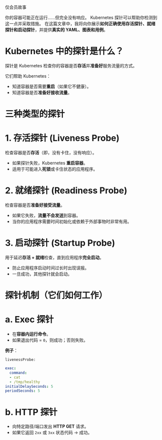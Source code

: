 仅会员故事

你的容器可能正在运行……但完全没有响应。
Kubernetes 探针可以帮助你检测到这一点并采取措施。
在这篇文章中，我将向你展示**如何正确使用存活探针、就绪探针和启动探针**，并提供**真实的 YAML、图表和用例**。

# Kubernetes 中的探针是什么？
探针是 Kubernetes 检查你的容器是否**存活**并**准备好**服务流量的方式。

它们帮助 Kubernetes：

- 知道容器是否需要**重启**（如果它不健康）。
- 知道容器是否**准备好接收流量**。

# 三种类型的探针

# 1. 存活探针 (Liveness Probe)
检查容器是否**存活**（即，没有卡住，没有响应）。

- 如果探针失败，Kubernetes **重启容器**。
- 适用于可能进入**死锁**或卡住状态的应用程序。

# 2. 就绪探针 (Readiness Probe)
检查容器是否**准备好接受流量**。

- 如果它失败，**流量不会发送**到容器。
- 当你的应用程序需要时间初始化或依赖于外部事物时非常有用。

# 3. 启动探针 (Startup Probe)
用于延迟**存活 + 就绪**检查，直到应用程序**完全启动**。

- 防止应用程序启动时间过长时出现误报。
- 一旦成功，其他探针就会启动。

# 探针机制（它们如何工作）

# a. Exec 探针
- 在**容器内运行命令**。
- 如果退出代码 = `0`，则成功；否则失败。

**例子**：

`livenessProbe:`
```yaml
exec:
  command:
  - cat
  - /tmp/healthy
initialDelaySeconds: 5
periodSeconds: 5
```

# b. HTTP 探针
- 向特定路径/端口发出 **HTTP GET** 请求。
- 如果它返回 `2xx` 或 `3xx` 状态代码 → 成功。
